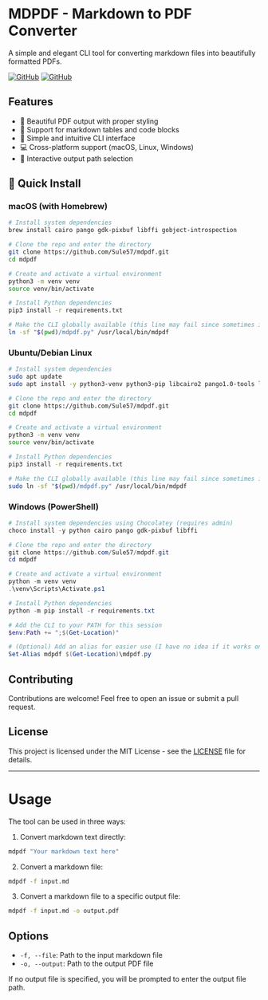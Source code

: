 # MDPDF - Markdown to PDF Converter

A simple and elegant CLI tool for converting markdown files into beautifully formatted PDFs.

[![GitHub](https://img.shields.io/github/license/Sule57/mdpdf)](https://github.com/Sule57/mdpdf/blob/main/LICENSE)
[![GitHub](https://img.shields.io/github/stars/Sule57/mdpdf)](https://github.com/Sule57/mdpdf/stargazers)

## Features

- 🎨 Beautiful PDF output with proper styling
- 📝 Support for markdown tables and code blocks
- 🚀 Simple and intuitive CLI interface
- 💻 Cross-platform support (macOS, Linux, Windows)
- 🔄 Interactive output path selection

## 🚀 Quick Install

### macOS (with Homebrew)
```bash
# Install system dependencies
brew install cairo pango gdk-pixbuf libffi gobject-introspection

# Clone the repo and enter the directory
git clone https://github.com/Sule57/mdpdf.git
cd mdpdf

# Create and activate a virtual environment
python3 -m venv venv
source venv/bin/activate

# Install Python dependencies
pip3 install -r requirements.txt

# Make the CLI globally available (this line may fail since sometimes it needs sudo privileges)
ln -sf "$(pwd)/mdpdf.py" /usr/local/bin/mdpdf
```

### Ubuntu/Debian Linux
```bash
# Install system dependencies
sudo apt update
sudo apt install -y python3-venv python3-pip libcairo2 pango1.0-tools libgdk-pixbuf2.0-0 libffi-dev gir1.2-pango-1.0

# Clone the repo and enter the directory
git clone https://github.com/Sule57/mdpdf.git
cd mdpdf

# Create and activate a virtual environment
python3 -m venv venv
source venv/bin/activate

# Install Python dependencies
pip3 install -r requirements.txt

# Make the CLI globally available (this line may fail since sometimes it needs sudo privileges)
sudo ln -sf "$(pwd)/mdpdf.py" /usr/local/bin/mdpdf
```

### Windows (PowerShell)
```powershell
# Install system dependencies using Chocolatey (requires admin)
choco install -y python cairo pango gdk-pixbuf libffi

# Clone the repo and enter the directory
git clone https://github.com/Sule57/mdpdf.git
cd mdpdf

# Create and activate a virtual environment
python -m venv venv
.\venv\Scripts\Activate.ps1

# Install Python dependencies
python -m pip install -r requirements.txt

# Add the CLI to your PATH for this session
$env:Path += ";$(Get-Location)"

# (Optional) Add an alias for easier use (I have no idea if it works on Windows because let's be honest, no1 ACTUALLY likes windows)
Set-Alias mdpdf $(Get-Location)\mdpdf.py
```

## Contributing

Contributions are welcome! Feel free to open an issue or submit a pull request.

## License

This project is licensed under the MIT License - see the [LICENSE](LICENSE) file for details.

---

# Usage

The tool can be used in three ways:

1. Convert markdown text directly:
```bash
mdpdf "Your markdown text here"
```

2. Convert a markdown file:
```bash
mdpdf -f input.md
```

3. Convert a markdown file to a specific output file:
```bash
mdpdf -f input.md -o output.pdf
```

## Options

- `-f, --file`: Path to the input markdown file
- `-o, --output`: Path to the output PDF file

If no output file is specified, you will be prompted to enter the output file path. 